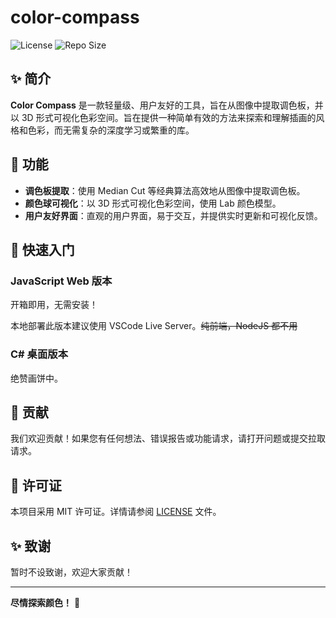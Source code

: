 # color-compass

![License](https://img.shields.io/github/license/AkutaZehy/color-compass?style=flat-square)
![Repo Size](https://img.shields.io/github/repo-size/AkutaZehy/color-compass?style=flat-square)

## ✨ 简介

**Color Compass** 是一款轻量级、用户友好的工具，旨在从图像中提取调色板，并以 3D 形式可视化色彩空间。旨在提供一种简单有效的方法来探索和理解插画的风格和色彩，而无需复杂的深度学习或繁重的库。

## 🎨 功能

- **调色板提取**：使用 Median Cut 等经典算法高效地从图像中提取调色板。
- **颜色球可视化**：以 3D 形式可视化色彩空间，使用 Lab 颜色模型。
- **用户友好界面**：直观的用户界面，易于交互，并提供实时更新和可视化反馈。

## 🚀 快速入门

### JavaScript Web 版本

开箱即用，无需安装！

本地部署此版本建议使用 VSCode Live Server。~~纯前端，NodeJS 都不用~~

### C# 桌面版本

绝赞画饼中。

## 🤝 贡献

我们欢迎贡献！如果您有任何想法、错误报告或功能请求，请打开问题或提交拉取请求。

## 📜 许可证

本项目采用 MIT 许可证。详情请参阅 [LICENSE](LICENSE) 文件。

## ✨ 致谢

暂时不设致谢，欢迎大家贡献！

---

**尽情探索颜色！** 🌈
